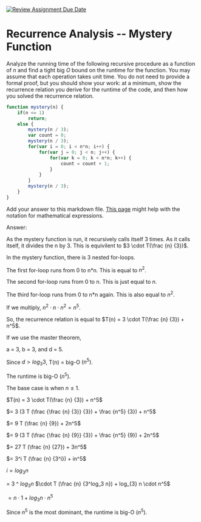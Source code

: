 [![Review Assignment Due Date](https://classroom.github.com/assets/deadline-readme-button-24ddc0f5d75046c5622901739e7c5dd533143b0c8e959d652212380cedb1ea36.svg)](https://classroom.github.com/a/OlW38W4k)
# Recurrence Analysis -- Mystery Function

Analyze the running time of the following recursive procedure as a function of
$n$ and find a tight big $O$ bound on the runtime for the function. You may
assume that each operation takes unit time. You do not need to provide a formal
proof, but you should show your work: at a minimum, show the recurrence relation
you derive for the runtime of the code, and then how you solved the recurrence
relation.

```javascript
function mystery(n) {
    if(n <= 1)
        return;
    else {
        mystery(n / 3);
        var count = 0;
        mystery(n / 3);
        for(var i = 0; i < n*n; i++) {
            for(var j = 0; j < n; j++) {
                for(var k = 0; k < n*n; k++) {
                    count = count + 1;
                }
            }
        }
        mystery(n / 3);
    }
}
```

Add your answer to this markdown file. [This
page](https://docs.github.com/en/get-started/writing-on-github/working-with-advanced-formatting/writing-mathematical-expressions)
might help with the notation for mathematical expressions.

Answer:

As the mystery function is run, it recursively calls itself 3 times. As it calls itself, it divides the n by 3. This is equivilent to $3 \cdot T(\frac {n} {3})$.

In the mystery function, there is 3 nested for-loops. 

The first for-loop runs from 0 to n*n. This is equal to $n^2$.

The second for-loop runs from 0 to n. This is just equal to $n$.

The third for-loop runs from 0 to n*n again. This is also equal to $n^2$.

If we multiply, $n^2 \cdot n \cdot n^2 = n^5$.

So, the recurrence relation is equal to $T(n) = 3 \cdot T(\frac {n} {3}) + n^5$.

If we use the master theorem,

a = 3, b = 3, and d = 5.

Since $d > log_{3} 3$, T(n) = big-O $(n^5)$.

The runtime is big-O $(n^5)$.

The base case is when $n \leq 1$.

$T(n) = 3 \cdot T(\frac {n} {3}) + n^5$

$= 3 (3 T (\frac {\frac {n} {3}} {3}) + \frac {n^5} {3}) + n^5$

$= 9 T (\frac {n} {9}) + 2n^5$

$= 9 (3 T (\frac {\frac {n} {9}} {3}) + \frac {n^5} {9}) + 2n^5$

$= 27 T (\frac {n} {27}) + 3n^5$

$= 3^i T (\frac {n} {3^i}) + in^5$

$i = log_3 n$

= 3 ^ $log_{3} n$ $\cdot T (\frac {n} {3^log_3 n}) + log_{3} n \cdot n^5$

$= n \cdot 1 + log_3 n \cdot n^5$

Since $n^5$ is the most dominant, the runtime is big-O ($n^5$).
